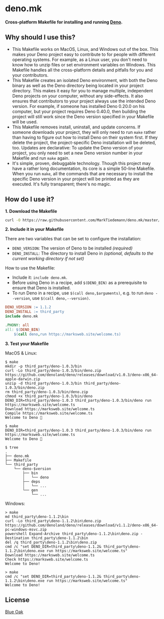 # deno.mk

**Cross-platform Makefile for installing and running [Deno](https://deno.land/).**

## Why should I use this?

- This Makefile works on MacOS, Linux, and Windows out of the box. This makes your Deno project easy to contribute to for people with different operating systems. For example, as a Linux user, you don't need to know how to unzip files or set environment variables on Windows. This Makefile handles all the cross-platform details and pitfalls for you and your contributors.
- This Makefile creates an isolated Deno environment, with both the Deno binary as well as the Deno directory being located in your project directory. This makes it easy for you to manage multiple, independent Deno projects on your computer, without any side-effects. It also ensures that contributors to your project always use the intended Deno version. For example, if someone has installed Deno 0.20.0 on his computer, but your project requires Deno 0.40.0, then building the project will still work since the Deno version specified in your Makefile will be used.
- This Makefile removes install, uninstall, and update concerns. If someone downloads your project, they will only need to run `make` rather than having to figure out how to install Deno on their system first. If they delete the project, the project-specific Deno installation will be deleted, too. Updates are declarative: To update the Deno version of your project, you only need to set a new Deno version number in your Makefile and run `make` again.
- It's simple, proven, debuggable technology. Though this project may have a rather long documentation, its core is a simple 50-line Makefile. When you run `make`, all the commands that are necessary to install the specific Deno version in your project will be printed as they are executed. It's fully transparent; there's no magic.

## How do I use it?

**1. Download the Makefile**

```sh
curl -O https://raw.githubusercontent.com/MarkTiedemann/deno.mk/master/deno.mk
```

**2. Include it in your Makefile**

There are two variables that can be set to configure the installation:
  - `DENO_VERSION`: The version of Deno to be installed _(required)_
  - `DENO_INSTALL`: The directory to install Deno in _(optional, defaults to the current working directory if not set)_

How to use the Makefile:
  - Include it: `include deno.mk`.
  - Before using Deno in a recipe, add `$(DENO_BIN)` as a prerequisite to ensure that Deno is installed.
  - To run Deno in a recipe, use `$(call deno,$arguments)`, e.g. to run `deno --version`, use `$(call deno,--version)`.

<!--begin-example-->
```Makefile
DENO_VERSION := 1.1.2
DENO_INSTALL := third_party
include deno.mk

.PHONY: all
all: $(DENO_BIN)
	$(call deno,run https://marksweb.site/welcome.ts)
```
<!--end-example-->

**3. Test your Makefile**

MacOS & Linux:

<!--begin-macos-linux-->
```
$ make
mkdir -p third_party/deno-1.0.3/bin
curl -Lo third_party/deno-1.0.3/bin/deno.zip https://github.com/denoland/deno/releases/download/v1.0.3/deno-x86_64-apple-darwin.zip
unzip -d third_party/deno-1.0.3/bin third_party/deno-1.0.3/bin/deno.zip
rm third_party/deno-1.0.3/bin/deno.zip
chmod +x third_party/deno-1.0.3/bin/deno
DENO_DIR=third_party/deno-1.0.3 third_party/deno-1.0.3/bin/deno run https://marksweb.site/welcome.ts
Download https://marksweb.site/welcome.ts
Compile https://marksweb.site/welcome.ts
Welcome to Deno 🦕
```

```
$ make
DENO_DIR=third_party/deno-1.0.3 third_party/deno-1.0.3/bin/deno run https://marksweb.site/welcome.ts
Welcome to Deno 🦕
```
<!--end-macos-linux-->

```
$ tree
.
├── deno.mk
├── Makefile
└── third_party
    └── deno-$version
        ├── bin
        │   └── deno
        ├── deps
        │   └── ...
        └── gen
            └── ...
```

Windows:

<!--begin-windows-->
```batch
> make
md third_party\deno-1.1.2\bin
curl -Lo third_party\deno-1.1.2\bin\deno.zip https://github.com/denoland/deno/releases/download/v1.1.2/deno-x86_64-pc-windows-msvc.zip
powershell Expand-Archive third_party\deno-1.1.2\bin\deno.zip -Destination third_party\deno-1.1.2\bin
del /q third_party\deno-1.1.2\bin\deno.zip
cmd /c "set DENO_DIR=third_party\deno-1.1.2& third_party\deno-1.1.2\bin\deno.exe run https://marksweb.site/welcome.ts"
Download https://marksweb.site/welcome.ts
Check https://marksweb.site/welcome.ts
Welcome to Deno!
```

```batch
> make
cmd /c "set DENO_DIR=third_party\deno-1.1.2& third_party\deno-1.1.2\bin\deno.exe run https://marksweb.site/welcome.ts"
Welcome to Deno!
```
<!--end-windows-->

## License

[Blue Oak](https://blueoakcouncil.org/license/1.0.0)